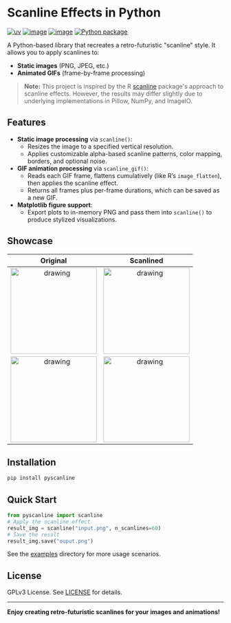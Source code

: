 # Scanline Effects in Python

[![uv](https://img.shields.io/endpoint?url=https://raw.githubusercontent.com/astral-sh/uv/main/assets/badge/v0.json)](https://github.com/astral-sh/uv)
[![image](https://img.shields.io/pypi/v/pyscanline.svg)](https://pypi.python.org/pypi/pyscanline)
[![image](https://img.shields.io/pypi/l/pyscanline.svg)](https://pypi.python.org/pypi/pyscanline)
[![Python package](https://github.com/onukura/pyscanline/actions/workflows/python-package.yml/badge.svg)](https://github.com/onukura/pyscanline/actions/workflows/python-package.yml)

A Python-based library that recreates a retro-futuristic "scanline" style. It allows you to apply scanlines to:

- **Static images** (PNG, JPEG, etc.)
- **Animated GIFs** (frame-by-frame processing)

> **Note:** This project is inspired by the R [scanline](https://github.com/cj-holmes/scanline) package's approach to scanline effects. However, the results may differ slightly due to underlying implementations in Pillow, NumPy, and ImageIO.

## Features

- **Static image processing** via `scanline()`:
  - Resizes the image to a specified vertical resolution.
  - Applies customizable alpha-based scanline patterns, color mapping, borders, and optional noise.
- **GIF animation processing** via `scanline_gif()`:
  - Reads each GIF frame, flattens cumulatively (like R’s `image_flatten`), then applies the scanline effect.
  - Returns all frames plus per-frame durations, which can be saved as a new GIF.
- **Matplotlib figure support**:
  - Export plots to in-memory PNG and pass them into `scanline()` to produce stylized visualizations.

## Showcase

| Original | Scanlined |
|:--------------:|:---------------:|
| <img src="./examples/alien_ripley.jpg" alt="drawing" width="200"/> | <img src="./examples/alien_ripley.scan.png" alt="drawing" width="200"/> |
|  <img src="./examples/alien-1979.gif" alt="drawing" width="200"/> | <img src="./examples/alien-1979.scan.gif" alt="drawing" width="200"/> |

## Installation

```bash
pip install pyscanline
```

## Quick Start

```python
from pyscanline import scanline
# Apply the scanline effect
result_img = scanline("input.png", n_scanlines=60)
# Save the result
result_img.save("ouput.png")
```

See the [examples](./examples) directory for more usage scenarios.

## License

GPLv3 License. See [LICENSE](./LICENSE) for details.

---

**Enjoy creating retro-futuristic scanlines for your images and animations!**
